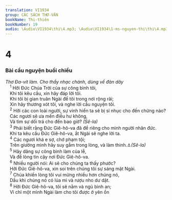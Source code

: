```yaml
---
translation: VI1934
group: CÁC SÁCH THƠ-VĂN
bookName: Thi-thiên 
bookNumber: 19
audio: \Audio\VI1934\thi\4.mp3; \Audio\VI1934\1-ms-nguyen-thi\thi\4.mp3
---
```


<div class="title"><h1>4</h1><h3>Bài cầu nguyện buổi chiều</h3><i>Thơ Đa-vít làm. Cho thầy nhạc chánh, dùng về đàn dây</i></div>
<span class="verse thi_4_1"> <sup>1</sup> Hỡi Đức Chúa Trời của sự công bình tôi, <br/> Khi tôi kêu cầu, xin hãy đáp lời tôi. <br/> Khi tôi bị gian truân Ngài để tôi trong nơi rộng rãi; <br/> Xin hãy thương xót tôi, và nghe lời cầu nguyện tôi. <br/></span>
<span class="verse thi_4_2"> <sup>2</sup> Hỡi các con loài người, sự vinh hiển ta sẽ bị sỉ nhục cho đến chừng nào? <br/> Các ngươi sẽ ưa mến điều hư không, <br/> Và tìm sự dối trá cho đến bao giờ? <em>(Sê-la)</em><br/></span>
<span class="verse thi_4_3"> <sup>3</sup> Phải biết rằng Đức Giê-hô-va đã để riêng cho mình người nhân đức. <br/> Khi ta kêu cầu Đức Giê-hô-va, ắt Ngài sẽ nghe lời ta. <br/></span>
<span class="verse thi_4_4"> <sup>4</sup> Các ngươi khá e sợ, chớ phạm tội; <br/> Trên giường mình hãy suy gẫm trong lòng, và làm thinh.<a data-toggle="tooltip" data-placement="bottom" title="Eph 4:26">⚓</a><em>(Sê-la)</em><br/></span>
<span class="verse thi_4_5"> <sup>5</sup> Hãy dâng sự công bình làm của lễ, <br/> Và để lòng tin cậy nơi Đức Giê-hô-va. <br/></span>
<span class="verse thi_4_6"> <sup>6</sup> Nhiều người nói: Ai sẽ cho chúng ta thấy phước? <br/> Hỡi Đức Giê-hô-va, xin soi trên chúng tôi sự sáng mặt Ngài. <br/></span>
<span class="verse thi_4_7"> <sup>7</sup> Chúa khiến lòng tôi vui mừng nhiều hơn chúng nó, <br/> Dầu khi chúng nó có lúa mì và rượu nho dư dật. <br/></span>
<span class="verse thi_4_8"> <sup>8</sup> Hỡi Đức Giê-hô-va, tôi sẽ nằm và ngủ bình an; <br/> Vì chỉ một mình Ngài làm cho tôi được ở yên ổn <br/></span>
